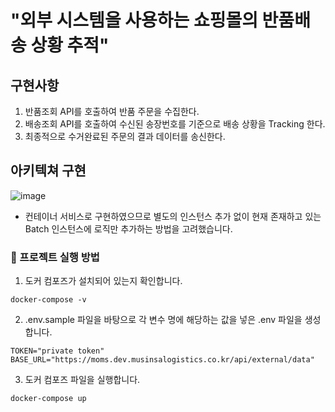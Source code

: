 # "외부 시스템을 사용하는 쇼핑몰의 반품배송 상황 추적"

## 구현사항
1. 반품조회 API를 호출하여 반품 주문을 수집한다.
2. 배송조회 API를 호출하여 수신된 송장번호를 기준으로 배송 상황을 Tracking 한다. 
3. 최종적으로 수거완료된 주문의 결과 데이터를 송신한다.

## 아키텍쳐 구현
![image](https://user-images.githubusercontent.com/97004730/206373120-57f51dd6-76c7-4e00-bc16-103340dc533c.png)
- 컨테이너 서비스로 구현하였으므로 별도의 인스턴스 추가 없이 현재 존재하고 있는 Batch 인스턴스에 로직만 추가하는 방법을 고려했습니다.

### 🏁 프로젝트 실행 방법
1. 도커 컴포즈가 설치되어 있는지 확인합니다.
```
docker-compose -v
```
2. .env.sample 파일을 바탕으로 각 변수 명에 해당하는 값을 넣은 .env 파일을 생성합니다.
```
TOKEN="private token"
BASE_URL="https://moms.dev.musinsalogistics.co.kr/api/external/data"
```
3. 도커 컴포즈 파일을 실행합니다.
```
docker-compose up
```
